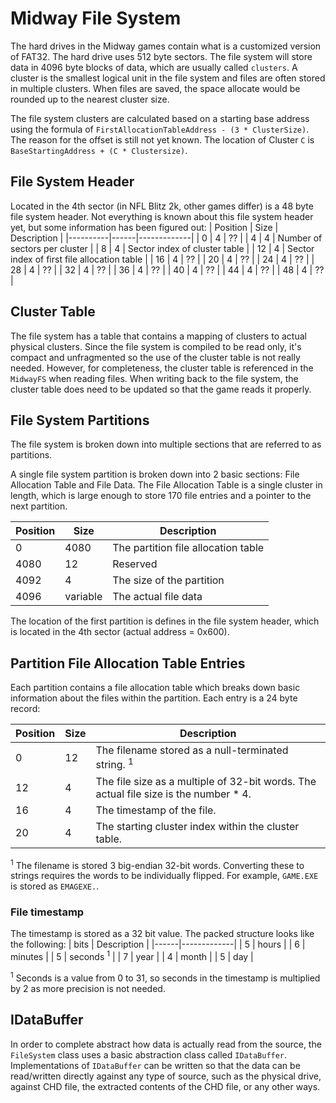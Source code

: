# Midway File System
The hard drives in the Midway games contain what is a customized version of FAT32.  The hard drive uses 512 byte sectors.  The file system will store data in 4096 byte blocks of data, which are usually called `clusters`. A cluster is the smallest logical unit in the file system and files are often stored in multiple clusters.  When files are saved, the space allocate would be rounded up to the nearest cluster size.

The file system clusters are calculated based on a starting base address using the formula of `FirstAllocationTableAddress - (3 * ClusterSize)`.  The reason for the offset is still not yet known.  The location of Cluster `C` is `BaseStartingAddress + (C * Clustersize)`.

## File System Header
Located in the 4th sector (in NFL Blitz 2k, other games differ) is a 48 byte file system header.  Not everything is known about this file system header yet, but some information has been figured out:
| Position | Size | Description |
|----------|------|-------------|
| 0  | 4 | ?? | 
| 4  | 4 | Number of sectors per cluster | 
| 8  | 4 | Sector index of cluster table | 
| 12 | 4 | Sector index of first file allocation table |
| 16 | 4 | ?? | 
| 20 | 4 | ?? | 
| 24 | 4 | ?? | 
| 28 | 4 | ?? | 
| 32 | 4 | ?? | 
| 36 | 4 | ?? | 
| 40 | 4 | ?? | 
| 44 | 4 | ?? | 
| 48 | 4 | ?? | 

## Cluster Table
The file system has a table that contains a mapping of clusters to actual physical clusters.  Since the file system is compiled to be read only, it's compact and unfragmented so the use of the cluster table is not really needed.  However, for completeness, the cluster table is referenced in the `MidwayFS` when reading files.  When writing back to the file system, the cluster table does need to be updated so that the game reads it properly.

## File System Partitions
The file system is broken down into multiple sections that are referred to as partitions.

A single file system partition is broken down into 2 basic sections: File Allocation Table and File Data.  The File Allocation Table is a single cluster in length, which is large enough to store 170 file entries and a pointer to the next partition.

| Position | Size | Description |
|----------|------|-------------|
| 0 | 4080 | The partition file allocation table | 
| 4080 | 12 | Reserved | 
| 4092 | 4 | The size of the partition | 
| 4096 | variable | The actual file data |

The location of the first partition is defines in the file system header, which is located in the 4th sector (actual address = 0x600).

## Partition File Allocation Table Entries
Each partition contains a file allocation table which breaks down basic information about the files within the partition.  Each entry is a 24 byte record:

| Position | Size | Description |
|----------|------|-------------|
| 0 | 12 | The filename stored as a null-terminated string.  <sup>1</sup> | 
| 12 | 4 | The file size as a multiple of 32-bit words.  The actual file size is the number * 4. | 
| 16 | 4 | The timestamp of the file. | 
| 20 | 4 | The starting cluster index within the cluster table. |

<sup>1</sup> The filename is stored 3 big-endian 32-bit words.  Converting these to strings requires the words to be individually flipped.  For example, `GAME.EXE` is stored as `EMAGEXE.`.


### File timestamp
The timestamp is stored as a 32 bit value.  The packed structure looks like the following:
| bits | Description |
|------|-------------|
| 5    | hours       |
| 6    | minutes     |
| 5    | seconds <sup>1</sup>   |
| 7    | year        |
| 4    | month       |
| 5    | day         |

<sup>1</sup> Seconds is a value from 0 to 31, so seconds in the timestamp is multiplied by 2 as more precision is not needed.

## IDataBuffer
In order to complete abstract how data is actually read from the source, the `FileSystem` class uses a basic abstraction class called `IDataBuffer`.  Implementations of `IDataBuffer` can be written so that the data can be read/written directly against any type of source, such as the physical drive, against CHD file, the extracted contents of the CHD file, or any other ways. 
